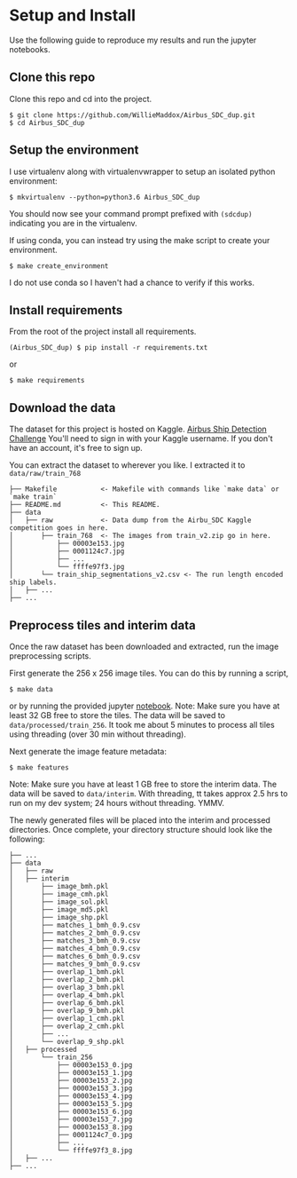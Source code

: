 # Setup and Install
Use the following guide to reproduce my results and run the jupyter notebooks.  

## Clone this repo
Clone this repo and cd into the project.
```shell script
$ git clone https://github.com/WillieMaddox/Airbus_SDC_dup.git
$ cd Airbus_SDC_dup
```

## Setup the environment
I use virtualenv along with virtualenvwrapper to setup an isolated python environment:
```shell script
$ mkvirtualenv --python=python3.6 Airbus_SDC_dup
```
You should now see your command prompt prefixed with `(sdcdup)` indicating you are in the virtualenv.

If using conda, you can instead try using the make script to create your environment.
```shell script
$ make create_environment 
```
I do not use conda so I haven't had a chance to verify if this works.

## Install requirements
From the root of the project install all requirements.
```shell script
(Airbus_SDC_dup) $ pip install -r requirements.txt
```
or
```shell script
$ make requirements
```

## Download the data

The dataset for this project is hosted on Kaggle. [Airbus Ship Detection Challenge](https://www.kaggle.com/c/airbus-ship-detection/overview)
You'll need to sign in with your Kaggle username.  If you don't have an account, it's free to sign up.

You can extract the dataset to wherever you like.  I extracted it to `data/raw/train_768`

```
├── Makefile           <- Makefile with commands like `make data` or `make train`
├── README.md          <- This README.
├── data
│   ├── raw            <- Data dump from the Airbu_SDC Kaggle competition goes in here.
│       ├── train_768  <- The images from train_v2.zip go in here.
│           ├── 00003e153.jpg
│           ├── 0001124c7.jpg
│           ├── ...
│           └── ffffe97f3.jpg
│       └── train_ship_segmentations_v2.csv <- The run length encoded ship labels.
│   ├── ...
├── ...
```

## Preprocess tiles and interim data

Once the raw dataset has been downloaded and extracted, run the image preprocessing scripts.

First generate the 256 x 256 image tiles.  You can do this by running a script,
```shell script
$ make data 
``` 
or by running the provided jupyter [notebook](notebooks/create_256_tiles.ipynb).
Note: Make sure you have at least 32 GB free to store the tiles. The data will be saved to `data/processed/train_256`. 
It took me about 5 minutes to process all tiles using threading (over 30 min without threading).

Next generate the image feature metadata:
```shell script
$ make features
```
Note: Make sure you have at least 1 GB free to store the interim data.  The data will be saved to `data/interim`. 
With threading, tt takes approx 2.5 hrs to run on my dev system; 24 hours without threading.  YMMV.

The newly generated files will be placed into the interim and processed directories.
Once complete, your directory structure should look like the following:
```
├── ...
├── data
│   ├── raw
│   ├── interim
│       ├── image_bmh.pkl
│       ├── image_cmh.pkl
│       ├── image_sol.pkl
│       ├── image_md5.pkl
│       ├── image_shp.pkl
│       ├── matches_1_bmh_0.9.csv
│       ├── matches_2_bmh_0.9.csv
│       ├── matches_3_bmh_0.9.csv
│       ├── matches_4_bmh_0.9.csv
│       ├── matches_6_bmh_0.9.csv
│       ├── matches_9_bmh_0.9.csv
│       ├── overlap_1_bmh.pkl
│       ├── overlap_2_bmh.pkl
│       ├── overlap_3_bmh.pkl
│       ├── overlap_4_bmh.pkl
│       ├── overlap_6_bmh.pkl
│       ├── overlap_9_bmh.pkl
│       ├── overlap_1_cmh.pkl
│       ├── overlap_2_cmh.pkl
│       ├── ...
│       └── overlap_9_shp.pkl
│   ├── processed
│       └── train_256
│           ├── 00003e153_0.jpg
│           ├── 00003e153_1.jpg
│           ├── 00003e153_2.jpg
│           ├── 00003e153_3.jpg
│           ├── 00003e153_4.jpg
│           ├── 00003e153_5.jpg
│           ├── 00003e153_6.jpg
│           ├── 00003e153_7.jpg
│           ├── 00003e153_8.jpg
│           ├── 0001124c7_0.jpg
│           ├── ...
│           └── ffffe97f3_8.jpg
│   ├── ...
├── ...
```

